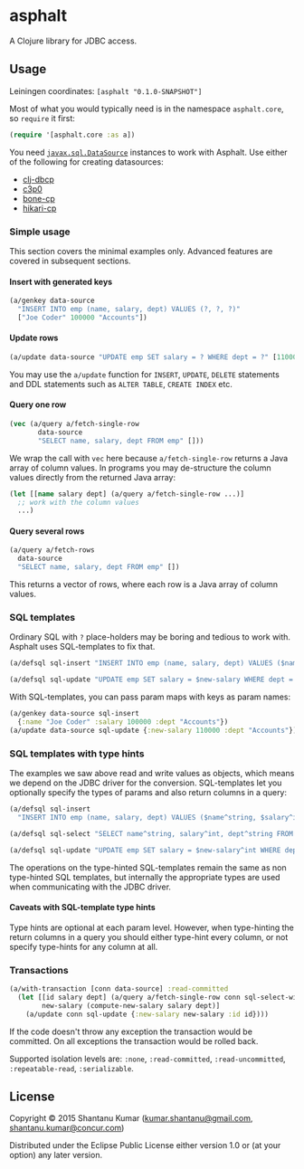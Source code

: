 # asphalt

A Clojure library for JDBC access.


## Usage

Leiningen coordinates: `[asphalt "0.1.0-SNAPSHOT"]`

Most of what you would typically need is in the namespace `asphalt.core`, so `require` it first:

```clojure
(require '[asphalt.core :as a])
```

You need [`javax.sql.DataSource`](https://docs.oracle.com/javase/8/docs/api/javax/sql/DataSource.html) instances to
work with Asphalt. Use either of the following for creating datasources:

* [clj-dbcp](https://github.com/kumarshantanu/clj-dbcp)
* [c3p0](https://github.com/samphilipd/clojure.jdbc-c3p0)
* [bone-cp](https://github.com/myfreeweb/clj-bonecp-url)
* [hikari-cp](https://github.com/tomekw/hikari-cp)


### Simple usage

This section covers the minimal examples only. Advanced features are covered in subsequent sections.

#### Insert with generated keys

```clojure
(a/genkey data-source
  "INSERT INTO emp (name, salary, dept) VALUES (?, ?, ?)"
  ["Joe Coder" 100000 "Accounts"])
```

#### Update rows

```clojure
(a/update data-source "UPDATE emp SET salary = ? WHERE dept = ?" [110000 "Accounts"])
```

You may use the `a/update` function for `INSERT`, `UPDATE`, `DELETE` statements and DDL statements such as
`ALTER TABLE`, `CREATE INDEX` etc.

#### Query one row

```clojure
(vec (a/query a/fetch-single-row
       data-source
       "SELECT name, salary, dept FROM emp" []))
```

We wrap the call with `vec` here because `a/fetch-single-row` returns a Java array of column values. In programs you
may de-structure the column values directly from the returned Java array:

```clojure
(let [[name salary dept] (a/query a/fetch-single-row ...)]
  ;; work with the column values
  ...)
```

#### Query several rows

```clojure
(a/query a/fetch-rows
  data-source
  "SELECT name, salary, dept FROM emp" [])
```

This returns a vector of rows, where each row is a Java array of column values.


### SQL templates

Ordinary SQL with `?` place-holders may be boring and tedious to work with. Asphalt uses SQL-templates to fix that.

```clojure
(a/defsql sql-insert "INSERT INTO emp (name, salary, dept) VALUES ($name, $salary, $dept)")

(a/defsql sql-update "UPDATE emp SET salary = $new-salary WHERE dept = $dept")
```

With SQL-templates, you can pass param maps with keys as param names:

```clojure
(a/genkey data-source sql-insert
  {:name "Joe Coder" :salary 100000 :dept "Accounts"})
(a/update data-source sql-update {:new-salary 110000 :dept "Accounts"})
```

### SQL templates with type hints

The examples we saw above read and write values as objects, which means we depend on the JDBC driver for the conversion.
SQL-templates let you optionally specify the types of params and also return columns in a query: 

```clojure
(a/defsql sql-insert
  "INSERT INTO emp (name, salary, dept) VALUES ($name^string, $salary^int, $dept^string)")

(a/defsql sql-select "SELECT name^string, salary^int, dept^string FROM emp")

(a/defsql sql-update "UPDATE emp SET salary = $new-salary^int WHERE dept = $dept^string")
```

The operations on the type-hinted SQL-templates remain the same as non type-hinted SQL templates, but internally the
appropriate types are used when communicating with the JDBC driver.

#### Caveats with SQL-template type hints

Type hints are optional at each param level. However, when type-hinting the return columns in a query you should either
type-hint every column, or not specify type-hints for any column at all.

### Transactions

```clojure
(a/with-transaction [conn data-source] :read-committed
  (let [[id salary dept] (a/query a/fetch-single-row conn sql-select-with-id [])
        new-salary (compute-new-salary salary dept)]
    (a/update conn sql-update {:new-salary new-salary :id id})))
```

If the code doesn't throw any exception the transaction would be committed. On all exceptions the transaction would be
rolled back.

Supported isolation levels are: `:none`, `:read-committed`, `:read-uncommitted`, `:repeatable-read`, `:serializable`.


## License

Copyright © 2015 Shantanu Kumar (kumar.shantanu@gmail.com, shantanu.kumar@concur.com)

Distributed under the Eclipse Public License either version 1.0 or (at
your option) any later version.
